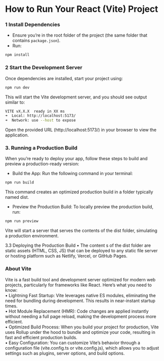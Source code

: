 # How to Run Your React (Vite) Project


### 1 Install Dependencies
- Ensure you’re in the root folder of the project (the same folder that contains `package.json`).  
- Run:

```bash
npm install
```

### 2 Start the Development Server

Once dependencies are installed, start your project using:

```bash
npm run dev
```

This will start the Vite development server, and you should see output similar to:

```bash
VITE vX.X.X  ready in XX ms
➜  Local: http://localhost:5173/
➜  Network: use --host to expose
```

Open the provided URL (http://localhost:5173/) in your browser to view the application.

### 3. Running a Production Build

When you’re ready to deploy your app, follow these steps to build and preview a production-ready version:

- Build the App: Run the following command in your terminal:

```bash
npm run build
```

This command creates an optimized production build in a folder typically named dist.

- Preview the Production Build: To locally preview the production build, run:

```bash
npm run preview
```

Vite will start a server that serves the contents of the dist folder, simulating a production environment.

3.3 Deploying the Production Build
	•	The content s of the dist folder are static assets (HTML, CSS, JS) that can be deployed to any static file server or hosting platform such as Netlify, Vercel, or GitHub Pages.

### About Vite

Vite is a fast build tool and development server optimized for modern web projects, particularly for frameworks like React. Here’s what you need to know:   
	•	Lightning Fast Startup: Vite leverages native ES modules, eliminating the need for bundling during development. This results in near-instant startup times.   
	•	Hot Module Replacement (HMR): Code changes are applied instantly without needing a full page reload, making the development process more efficient.   
	•	Optimized Build Process: When you build your project for production, Vite uses Rollup under the hood to bundle and optimize your code, resulting in fast and efficient production builds.   
	•	Easy Configuration: You can customize Vite’s behavior through a configuration file (vite.config.ts or vite.config.js), which allows you to adjust settings such as plugins, server options, and build options.   

